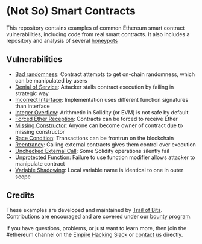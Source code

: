 # (Not So) Smart Contracts

This repository contains examples of common Ethereum smart contract vulnerabilities, including code from real smart contracts.
It also includes a repository and analysis of several [honeypots](honeypots/)

## Vulnerabilities

- [Bad randomness](bad_randomness/): Contract attempts to get on-chain randomness, which can be manipulated by users
- [Denial of Service](denial_of_service/): Attacker stalls contract execution by failing in strategic way
- [Incorrect Interface](incorrect_interface/): Implementation uses different function signatures than interface
- [Integer Overflow](integer_overflow/): Arithmetic in Solidity (or EVM) is not safe by default
- [Forced Ether Reception](forced_ether_reception/): Contracts can be forced to receive Ether
- [Missing Constructor](missing_constructor/): Anyone can become owner of contract due to missing constructor
- [Race Condition](race_condition/): Transactions can be frontrun on the blockchain
- [Reentrancy](reentrancy/): Calling external contracts gives them control over execution
- [Unchecked External Call](unchecked_external_call/): Some Solidity operations silently fail
- [Unprotected Function](unprotected_function/): Failure to use function modifier allows attacker to manipulate contract
- [Variable Shadowing](variable_shadowing/): Local variable name is identical to one in outer scope

## Credits

These examples are developed and maintained by [Trail of Bits](https://www.trailofbits.com/). Contributions are encouraged and are covered under our [bounty program](https://github.com/trailofbits/not-so-smart-contracts/wiki#bounties).

If you have questions, problems, or just want to learn more, then join the #ethereum channel on the [Empire Hacking Slack](https://empireslacking.herokuapp.com/) or [contact us](https://www.trailofbits.com/contact/) directly.

